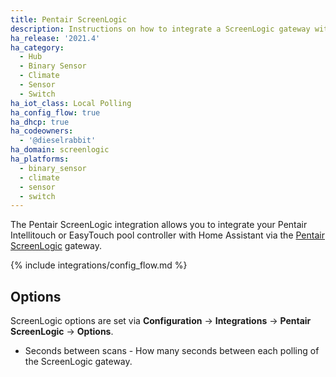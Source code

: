 ```yaml
---
title: Pentair ScreenLogic
description: Instructions on how to integrate a ScreenLogic gateway within Home Assistant.
ha_release: '2021.4'
ha_category:
  - Hub
  - Binary Sensor
  - Climate
  - Sensor
  - Switch
ha_iot_class: Local Polling
ha_config_flow: true
ha_dhcp: true
ha_codeowners:
  - '@dieselrabbit'
ha_domain: screenlogic
ha_platforms:
  - binary_sensor
  - climate
  - sensor
  - switch
---
```


The Pentair ScreenLogic integration allows you to integrate your Pentair Intellitouch or EasyTouch pool controller with Home Assistant via the [Pentair ScreenLogic](https://www.pentair.com/en-us/products/residential/pool-spa-equipment/pool-automation/screenlogic2_interfaceforintellitouchandeasytouchautomationsystems.html) gateway.

{% include integrations/config_flow.md %}

## Options

ScreenLogic options are set via **Configuration** -> **Integrations** -> **Pentair ScreenLogic** -> **Options**.

* Seconds between scans - How many seconds between each polling of the ScreenLogic gateway.

